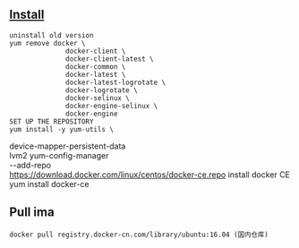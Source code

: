 ## [Install](https://docs.docker.com/install/#supported-platforms)
    uninstall old version
    yum remove docker \
                  docker-client \
                  docker-client-latest \
                  docker-common \
                  docker-latest \
                  docker-latest-logrotate \
                  docker-logrotate \
                  docker-selinux \
                  docker-engine-selinux \
                  docker-engine
    SET UP THE REPOSITORY
    yum install -y yum-utils \
  device-mapper-persistent-data \
  lvm2
    yum-config-manager \
    --add-repo \
    https://download.docker.com/linux/centos/docker-ce.repo
    install docker CE
    yum install docker-ce

## Pull ima
    docker pull registry.docker-cn.com/library/ubuntu:16.04 (国内仓库)
